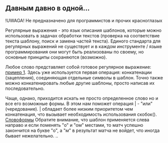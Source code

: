 ## Давным давно в одной...
!UWAGA! Не предназначено для программистов и прочих красноглазых

Регулярные выражения - это язык описания шаблонов, которые можно использовать в задачах обработки текстов (проверка на соответствие текста шаблону, поиск и замена частей текста). Единого стандарта для регулярных выражений не существует и в каждом инструменте / языке программирования они могут быть реализованы по своему, но основные принципы сохраняются (возможно).

Любое слово представляет собой готовое регулярное выражение: [пример 1](http://refiddle.com/nkir). Здесь уже используется первая операция: конкатенации (зацепления), соединяющая отдельные символы в шаблон. Точно также можно конкатенировать любые другие шаблоны, просто написав их последовательно.

Чаще, однако, приходится искать не просто определенное слово но и все его возможные формы. В этом нам поможет операция | - "или" (чередование). | обладает более низким приоритетом чем конкатенация, что вызывает необходимость использования скобок(). [Словоформы](http://refiddle.com/nkit) Обратите внимание, что шаблон применяется слева направо и если поменять "о" и "ом" местами, то матч успешно закончится на букве "о", а "м" в результат матча не войдет, что иногда бывает нежелательно.
..
